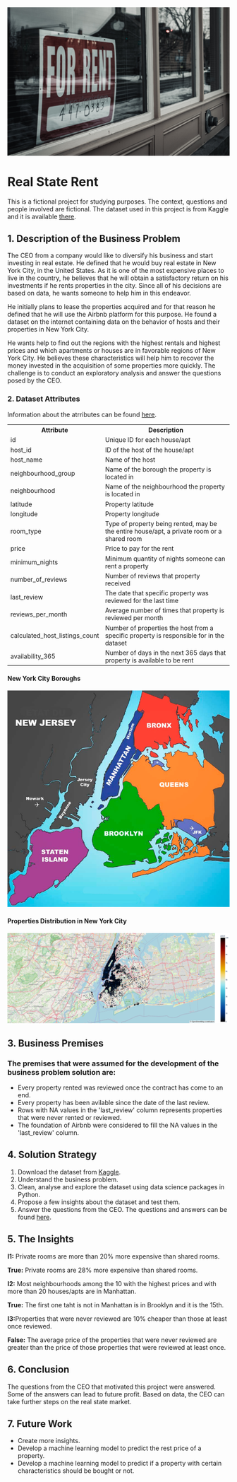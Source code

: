 <img src="rent.jpg" alt="logo" style="zoom:100%;" />

<h1>Real State Rent</h1>

<p>This is a fictional project for studying purposes. The context, questions and people involved are fictional. The dataset used in this project is from Kaggle and it is available <a href="https://www.kaggle.com/datasets/dgomonov/new-york-city-airbnb-open-data" target="_blank">there</a>.</p>

<h2>1. Description of the Business Problem</h2>

<p>The CEO from a company would like to diversify his business and start investing in real estate. He defined that he would buy real estate in New York City, in the United States. As it is one of the most expensive places to live in the country, he believes that he will obtain a satisfactory return on his investments if he rents properties in the city. Since all of his decisions are based on data, he wants someone to help him in this endeavor.</p>

<p>He initially plans to lease the properties acquired and for that reason he defined that he will use the Airbnb platform for this purpose. He found a dataset on the internet containing data on the behavior of hosts and their properties in New York City.</p>

<p>He wants help to find out the regions with the highest rentals and highest prices and which apartments or houses are in favorable regions of New York City. He believes these characteristics will help him to recover the money invested in the acquisition of some properties more quickly. The challenge is to conduct an exploratory analysis and answer the questions posed by the CEO.</p>

<h3>2. Dataset Attributes</h3>

<p>Information about the atrributes can be found <a href="https://www.kaggle.com/harlfoxem/housesalesprediction/discussion/207885" target="_blank">here</a>.</p>

<table style="width:100%">
<tr><th>Attribute</th><th>Description</th></tr>
<tr><td>id</td><td>Unique ID for each house/apt</td></tr>
<tr><td>host_id</td><td>ID of the host of the house/apt</td></tr>
<tr><td>host_name</td><td>Name of the host</td></tr>
<tr><td>neighbourhood_group</td><td>Name of the borough the property is located in</td></tr>
<tr><td>neighbourhood</td><td>Name of the neighbourhood the property is located in</td></tr>
<tr><td>latitude</td><td>Property latitude</td></tr>
<tr><td>longitude</td><td>Property longitude</td></tr>
<tr><td>room_type</td><td>Type of property being rented, may be the entire house/apt, a private room or a shared room</td></tr>
<tr><td>price</td><td>Price to pay for the rent</td></tr>
<tr><td>minimum_nights</td><td>Minimum quantity of nights someone can rent a property</td></tr>
<tr><td>number_of_reviews</td><td>Number of reviews that property received</td></tr>
<tr><td>last_review</td><td>The date that specific property was reviewed for the last time</td></tr>
<tr><td>reviews_per_month</td><td>Average number of times that property is reviewed per month</td></tr>
<tr><td>calculated_host_listings_count</td><td>Number of properties the host from a specific property is responsible for in the dataset</td></tr>
<tr><td>availability_365</td><td>Number of days in the next 365 days that property is available to be rent</td></tr>
</table>

<h4>New York City Boroughs</h4>

<img src="nyc_boroughs.jpeg" alt="logo" style="zoom:100%;" />

<h4>Properties Distribution in New York City</h4>

<img src="airbnb_nyc_plot.png" alt="logo" style="zoom:100%;" />

<h2>3. Business Premises</h2>

<h3>The premises that were assumed for the development of the business problem solution are:</h3>

<ul>
<li>Every property rented was reviewed once the contract has come to an end.</li>
<li>Every property has been avilable since the date of the last review.</li>
<li>Rows with NA values in the 'last_review' column represents properties that were never rented or reviewed.</li>
<li>The foundation of Airbnb were considered to fill the NA values in the 'last_review' column.</li>
</ul>

<h2>4. Solution Strategy</h2>

<ol>
<li>Download the dataset from <a href="https://www.kaggle.com/datasets/dgomonov/new-york-city-airbnb-open-data" target="_blank">Kaggle</a>.</li>
<li>Understand the business problem.</li>
<li>Clean, analyse and explore the dataset using data science packages in Python.</li>
<li>Propose a few insights about the dataset and test them.</li>
<li>Answer the questions from the CEO. The questions and answers can be found <a href="https://github.com/m4theus4ndr4de/insights-airbnb-nyc/blob/main/airbnb_nyc_insights.ipynb" target="_blank">here</a>.</li>
</ol>

<h2>5. The Insights</h2>

<p><b>I1:</b> Private rooms are more than 20% more expensive than shared rooms.</p>
<p><b>True:</b> Private rooms are 28% more expensive than shared rooms.</p>

<p><b>I2:</b> Most neighbourhoods among the 10 with the highest prices and with more than 20 houses/apts are in Manhattan.</p>
<p><b>True:</b> The first one taht is not in Manhattan is in Brooklyn and it is the 15th.</p>

<p><b>I3:</b>Properties that were never reviewed are 10% cheaper than those at least once reviewed.</p>
<p><b>False:</b> The average price of the properties that were never reviewed are greater than the price of those properties that were reviewed at least once.</p>

<h2>6. Conclusion</h2>

<p>The questions from the CEO that motivated this project were answered. Some of the answers can lead to future profit. Based on data, the CEO can take further steps on the real state market.</p>

<h2>7. Future Work</h2>

<ul>
<li>Create more insights.</li>
<li>Develop a machine learning model to predict the rest price of a property.</li>
<li>Develop a machine learning model to predict if a property with certain characteristics should be bought or not.</li>
</ul>
